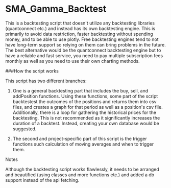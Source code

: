 # SMA_Gamma_Backtest

This is a backtesting script that doesn't utilize any backtesting libraries (quantconnect etc.) and instead has its own backtesting engine. This is primarily to avoid data restriction, faster backtesting without spending money, and to be able to use plotly. Free backtesting engines tend to not have long-term support so relying on them can bring problems in the future. The best alternative would be the quantconnect backtesting engine but to have a reliable and fast service, you need to pay multiple subscription fees monthly as well as you need to use their own charting methods.

###How the script works

This script has two different branches:
1) One is a general backtesting part that includes the buy, sell, and addPosition functions. Using these functions, some part of the script backtestest the outcomes of the positions and returns them into csv files, and creates a graph for that period as well as a position's csv file. Additionally, there is a loop for gathering the historical prices for the backtesting. This is not recommended as it significantly increases the duration of a backtest. Instead, creating your own database would be suggested.

2) The second and project-specific part of this script is the trigger functions such calculation of moving averages and when to trigger them.

Notes

Although the backtesting script works flawlessly, it needs to be arranged and beautified (using classes and more functions etc.) and added a db support instead of the api fetching.

